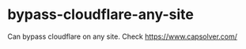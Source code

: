 # bypass-cloudflare-any-site
Can bypass cloudflare on any site. Check https://www.capsolver.com/ 











                                              